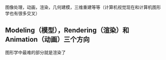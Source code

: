 

图像处理，动画，渲染，几何建模，三维重建等等（计算机视觉现在和计算机图形学也有很多交叉）



## Modeling（模型），Rendering（渲染）和Animation（动画）三个方向


图形学中最难的部分就是渲染了

